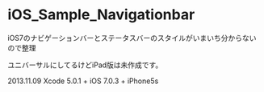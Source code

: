 iOS_Sample_Navigationbar
========================

iOS7のナビゲーションバーとステータスバーのスタイルがいまいち分からないので整理

ユニバーサルにしてるけどiPad版は未作成です。

2013.11.09
 Xcode 5.0.1 + iOS 7.0.3 + iPhone5s
